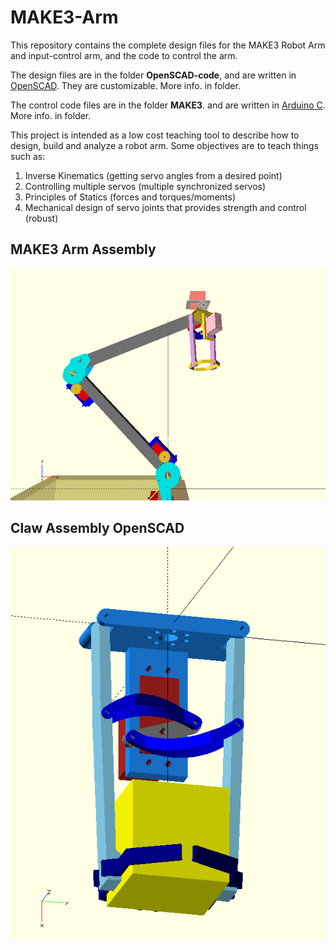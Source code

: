 # MAKE3-Arm

This repository contains the complete design files for the MAKE3 Robot Arm and input-control arm, and the code to control the arm.

The design files are in the folder **OpenSCAD-code**, and are written in [OpenSCAD](https://openscad.org/). They are customizable. More info. in folder.

The control code files are in the folder **MAKE3**.  and are written in [Arduino C](https://www.arduino.cc/). More info. in folder.
 
This project is intended as a low cost teaching tool to describe how to design, build and analyze a robot arm.  Some objectives are to teach things such as:
1. Inverse Kinematics (getting servo angles from a desired point)
2. Controlling multiple servos (multiple synchronized servos)
3. Principles of Statics (forces and torques/moments)
4. Mechanical design of servo joints that provides strength and control (robust)

## MAKE3 Arm Assembly

![MAKE3-Arm-gif](/Images/MAKE3_Arm_2023-04-26.gif)

## Claw Assembly OpenSCAD

![Claw_Assy_FlyAround](/Images/Claw_Assy_FlyAround.gif)




